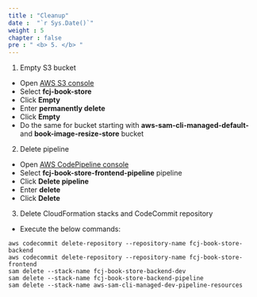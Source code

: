 ```yaml
---
title : "Cleanup"
date :  "`r Sys.Date()`" 
weight : 5
chapter : false
pre : " <b> 5. </b> "
---
```

1. Empty S3 bucket
- Open [AWS S3 console](https://s3.console.aws.amazon.com/s3/buckets?region=ap-southeast-1)
- Select **fcj-book-store**
- Click **Empty**
- Enter **permanently delete**
- Click **Empty**
- Do the same for bucket starting with **aws-sam-cli-managed-default-** and **book-image-resize-store** bucket
2. Delete pipeline
- Open [AWS CodePipeline console](https://ap-southeast-1.console.aws.amazon.com/codesuite/codepipeline/pipelines?region=ap-southeast-1)
- Select **fcj-book-store-frontend-pipeline** pipeline
- Click **Delete pipeline**
- Enter **delete**
- Click **Delete**
3. Delete CloudFormation stacks and CodeCommit repository
- Execute the below commands:
```
aws codecommit delete-repository --repository-name fcj-book-store-backend
aws codecommit delete-repository --repository-name fcj-book-store-frontend
sam delete --stack-name fcj-book-store-backend-dev
sam delete --stack-name fcj-book-store-backend-pipeline
sam delete --stack-name aws-sam-cli-managed-dev-pipeline-resources
```